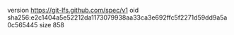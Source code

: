 version https://git-lfs.github.com/spec/v1
oid sha256:e2c1404a5e52212da1173079938aa33ca3e692ffc5f2271d59dd9a5a0c565445
size 858
